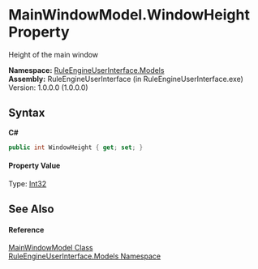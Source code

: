 # MainWindowModel.WindowHeight Property 
 

Height of the main window

**Namespace:**&nbsp;<a href="263a6778-8085-101d-0fab-027f68ff96a9">RuleEngineUserInterface.Models</a><br />**Assembly:**&nbsp;RuleEngineUserInterface (in RuleEngineUserInterface.exe) Version: 1.0.0.0 (1.0.0.0)

## Syntax

**C#**<br />
``` C#
public int WindowHeight { get; set; }
```


#### Property Value
Type: <a href="http://msdn2.microsoft.com/en-us/library/td2s409d" target="_blank">Int32</a>

## See Also


#### Reference
<a href="46dabf1f-19cf-f1c7-756b-965b23dfa6dc">MainWindowModel Class</a><br /><a href="263a6778-8085-101d-0fab-027f68ff96a9">RuleEngineUserInterface.Models Namespace</a><br />